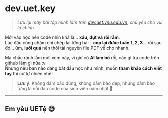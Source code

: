 # dev.uet.key

> *Lưu lại mấy bài tập mình làm trên [dev.uet.vnu.edu.vn](https://dev.uet.vnu.edu.vn), chủ yếu cho vui là chính.*

Mới vào học nên code nhìn khá là... **xấu, đụt và rối rắm**.  
Lúc đầu cũng chăm chỉ chép lại từng bài – **cop lại được tuần 1, 2, 3**... rồi sau đó... ừm, **lười quá** nên thôi tải nguyên file PDF về cho nhanh.

Mà chắc rảnh lắm mới xem này, vì giờ có **AI làm bố** rồi, cần gì tra code trên github làm gì nữa :v  
Nhưng nếu bạn nào đang bắt đầu học như mình, muốn **tham khảo cách viết tay** thì cứ tự nhiên nhé!

> **Lưu ý**: Không đảm bảo đúng, không đảm bảo đẹp, nhưng đảm bảo từng là nỗi đau code của sinh viên năm nhất 🥲

---

## Em yêu UETệ 😅
